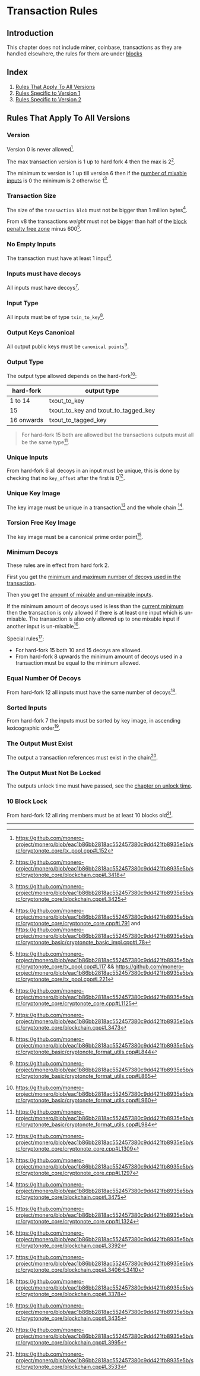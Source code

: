 # Transaction Rules

## Introduction

This chapter does not include miner, coinbase, transactions as they are handled elsewhere, the rules for them are under [blocks](blocks.md)

## Index

1. [Rules That Apply To All Versions](./transactions.md#rules-that-apply-to-all-versions)
2. [Rules Specific to Version 1](./transactions/pre_rct.md)
3. [Rules Specific to Version 2](./transactions/rct.md)

## Rules That Apply To All Versions

### Version

Version 0 is never allowed[^tx-v0].

The max transaction version is 1 up to hard fork 4 then the max is 2[^max-tx-version].

The minimum tx version is 1 up till version 6 then if the [number of mixable inputs](#minimum-decoys)
is 0 the minimum is 2 otherwise 1[^min-tx-version].

### Transaction Size

The size of the `transaction blob` must not be bigger than 1 million bytes[^tx-size-limit].

From v8 the transactions _weight_ must not be bigger than half of the [block penalty free zone](./blocks/weights.md#penalty-free-zone) minus 600[^tx-weight_limit].

### No Empty Inputs

The transaction must have at least 1 input[^no-empty-ins].

### Inputs must have decoys

All inputs must have decoys[^no-empty-decoys].

### Input Type

All inputs must be of type `txin_to_key`[^input-types].

### Output Keys Canonical

All output public keys must be `canonical points`[^output-key-canonical].

### Output Type

The output type allowed depends on the hard-fork[^output-types]:

| hard-fork  | output type                          |
| ---------- | ------------------------------------ |
| 1 to 14    | txout_to_key                         |
| 15         | txout_to_key and txout_to_tagged_key |
| 16 onwards | txout_to_tagged_key                  |

> For hard-fork 15 both are allowed but the transactions outputs must all be the same type[^same-output-type].

### Unique Inputs

From hard-fork 6 all decoys in an input must be unique, this is done by checking that
no `key_offset` after the first is 0[^unique-inputs].

### Unique Key Image

The key image must be unique in a transaction[^key-images-in-tx] and the whole chain [^key-images-in-chain].

### Torsion Free Key Image

The key image must be a canonical prime order point[^torsion-free-keyimage].

### Minimum Decoys

These rules are in effect from hard fork 2.

First you get the [minimum and maximum number of decoys used in the transaction](./transactions/decoys.md#minimum-and-maximum-decoys-used).

Then you get the [amount of mixable and un-mixable inputs](./transactions/decoys.md#mixable-and-unmixable-inputs).

If the minimum amount of decoys used is less than the [current minimum](./transactions/decoys.md#minimum-amount-of-decoys)
then the transaction is only allowed if there is at least one input which is
un-mixable. The transaction is also only allowed up to one mixable
input if another input is un-mixable[^tx-without-minimum-decoys].

Special rules[^min-decoys-special-rules]:

- For hard-fork 15 both 10 and 15 decoys are allowed.
- From hard-fork 8 upwards the minimum amount of decoys used in a transaction must be equal to the minimum allowed.

### Equal Number Of Decoys

From hard-fork 12 all inputs must have the same number of decoys[^equal-decoys].

### Sorted Inputs

From hard-fork 7 the inputs must be sorted by key image, in ascending lexicographic order[^sorted-kis].

### The Output Must Exist

The output a transaction references must exist in the chain[^output-must-exist].

### The Output Must Not Be Locked

The outputs unlock time must have passed, see the [chapter on unlock time](./transactions/unlock_time.md).

### 10 Block Lock

From hard-fork 12 all ring members must be at least 10 blocks old[^minimum-out-age].

---

[^tx-v0]: <https://github.com/monero-project/monero/blob/eac1b86bb2818ac552457380c9dd421fb8935e5b/src/cryptonote_core/tx_pool.cpp#L152>

[^max-tx-version]: <https://github.com/monero-project/monero/blob/eac1b86bb2818ac552457380c9dd421fb8935e5b/src/cryptonote_core/blockchain.cpp#L3418>

[^min-tx-version]: <https://github.com/monero-project/monero/blob/eac1b86bb2818ac552457380c9dd421fb8935e5b/src/cryptonote_core/blockchain.cpp#L3425>

[^tx-size-limit]: <https://github.com/monero-project/monero/blob/eac1b86bb2818ac552457380c9dd421fb8935e5b/src/cryptonote_core/cryptonote_core.cpp#L791>
and <https://github.com/monero-project/monero/blob/eac1b86bb2818ac552457380c9dd421fb8935e5b/src/cryptonote_basic/cryptonote_basic_impl.cpp#L78>

[^tx-weight_limit]: <https://github.com/monero-project/monero/blob/eac1b86bb2818ac552457380c9dd421fb8935e5b/src/cryptonote_core/tx_pool.cpp#L117> && <https://github.com/monero-project/monero/blob/eac1b86bb2818ac552457380c9dd421fb8935e5b/src/cryptonote_core/tx_pool.cpp#L221>

[^no-empty-ins]: <https://github.com/monero-project/monero/blob/eac1b86bb2818ac552457380c9dd421fb8935e5b/src/cryptonote_core/cryptonote_core.cpp#L1125>

[^no-empty-decoys]: <https://github.com/monero-project/monero/blob/eac1b86bb2818ac552457380c9dd421fb8935e5b/src/cryptonote_core/blockchain.cpp#L3473>

[^input-types]: <https://github.com/monero-project/monero/blob/eac1b86bb2818ac552457380c9dd421fb8935e5b/src/cryptonote_basic/cryptonote_format_utils.cpp#L844>

[^output-key-canonical]: <https://github.com/monero-project/monero/blob/eac1b86bb2818ac552457380c9dd421fb8935e5b/src/cryptonote_basic/cryptonote_format_utils.cpp#L865>

[^output-types]: <https://github.com/monero-project/monero/blob/eac1b86bb2818ac552457380c9dd421fb8935e5b/src/cryptonote_basic/cryptonote_format_utils.cpp#L960>

[^same-output-type]: <https://github.com/monero-project/monero/blob/eac1b86bb2818ac552457380c9dd421fb8935e5b/src/cryptonote_basic/cryptonote_format_utils.cpp#L984>

[^unique-inputs]: <https://github.com/monero-project/monero/blob/eac1b86bb2818ac552457380c9dd421fb8935e5b/src/cryptonote_core/cryptonote_core.cpp#L1309>

[^key-images-in-tx]: <https://github.com/monero-project/monero/blob/eac1b86bb2818ac552457380c9dd421fb8935e5b/src/cryptonote_core/cryptonote_core.cpp#L1297>

[^key-images-in-chain]: <https://github.com/monero-project/monero/blob/eac1b86bb2818ac552457380c9dd421fb8935e5b/src/cryptonote_core/blockchain.cpp#L3475>

[^torsion-free-keyimage]: <https://github.com/monero-project/monero/blob/eac1b86bb2818ac552457380c9dd421fb8935e5b/src/cryptonote_core/cryptonote_core.cpp#L1324>

[^tx-without-minimum-decoys]: <https://github.com/monero-project/monero/blob/eac1b86bb2818ac552457380c9dd421fb8935e5b/src/cryptonote_core/blockchain.cpp#L3392>

[^min-decoys-special-rules]: <https://github.com/monero-project/monero/blob/eac1b86bb2818ac552457380c9dd421fb8935e5b/src/cryptonote_core/blockchain.cpp#L3406-L3410>

[^equal-decoys]: <https://github.com/monero-project/monero/blob/eac1b86bb2818ac552457380c9dd421fb8935e5b/src/cryptonote_core/blockchain.cpp#L3378>

[^sorted-kis]: <https://github.com/monero-project/monero/blob/eac1b86bb2818ac552457380c9dd421fb8935e5b/src/cryptonote_core/blockchain.cpp#L3435>

[^output-must-exist]: <https://github.com/monero-project/monero/blob/eac1b86bb2818ac552457380c9dd421fb8935e5b/src/cryptonote_core/blockchain.cpp#L3995>

[^minimum-out-age]: <https://github.com/monero-project/monero/blob/eac1b86bb2818ac552457380c9dd421fb8935e5b/src/cryptonote_core/blockchain.cpp#L3533>
